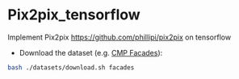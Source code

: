 # Pix2pix_tensorflow
Implement Pix2pix https://github.com/phillipi/pix2pix on tensorflow



- Download the dataset (e.g. [CMP Facades](http://cmp.felk.cvut.cz/~tylecr1/facade/)):
```bash
bash ./datasets/download.sh facades